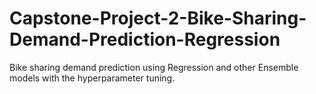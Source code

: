 # Capstone-Project-2-Bike-Sharing-Demand-Prediction-Regression
Bike sharing demand prediction using Regression and other Ensemble models with the hyperparameter tuning.
